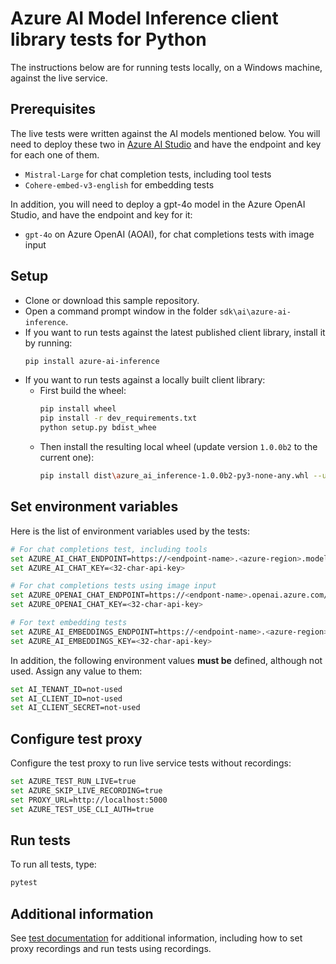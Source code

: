 # Azure AI Model Inference client library tests for Python

The instructions below are for running tests locally, on a Windows machine, against the live service.

## Prerequisites

The live tests were written against the AI models mentioned below. You will need to deploy these two in [Azure AI Studio](https://ai.azure.com/) and have the endpoint and key for each one of them.

- `Mistral-Large` for chat completion tests, including tool tests
- `Cohere-embed-v3-english` for embedding tests
<!-- - `TBD` for image generation tests -->

In addition, you will need to deploy a gpt-4o model in the Azure OpenAI Studio, and have the endpoint and key for it:

- `gpt-4o` on Azure OpenAI (AOAI), for chat completions tests with image input

## Setup

- Clone or download this sample repository.
- Open a command prompt window in the folder `sdk\ai\azure-ai-inference`.
- If you want to run tests against the latest published client library, install it by running:
   ```bash
   pip install azure-ai-inference
   ```
- If you want to run tests against a locally built client library:
    - First build the wheel:
        ```bash
        pip install wheel
        pip install -r dev_requirements.txt
        python setup.py bdist_whee
        ```
    - Then install the resulting local wheel (update version `1.0.0b2` to the current one):
        ```bash
        pip install dist\azure_ai_inference-1.0.0b2-py3-none-any.whl --user --force-reinstall
        ```

## Set environment variables

Here is the list of environment variables used by the tests:

```bash
# For chat completions test, including tools
set AZURE_AI_CHAT_ENDPOINT=https://<endpoint-name>.<azure-region>.models.ai.azure.com
set AZURE_AI_CHAT_KEY=<32-char-api-key>

# For chat completions tests using image input
set AZURE_OPENAI_CHAT_ENDPOINT=https://<endpont-name>.openai.azure.com/openai/deployments/gpt-4o
set AZURE_OPENAI_CHAT_KEY=<32-char-api-key>

# For text embedding tests
set AZURE_AI_EMBEDDINGS_ENDPOINT=https://<endpoint-name>.<azure-region>.models.ai.azure.com
set AZURE_AI_EMBEDDINGS_KEY=<32-char-api-key>
```

In addition, the following environment values **must be** defined, although not used. Assign any value to them:

```bash
set AI_TENANT_ID=not-used
set AI_CLIENT_ID=not-used
set AI_CLIENT_SECRET=not-used
```

## Configure test proxy

Configure the test proxy to run live service tests without recordings:

```bash
set AZURE_TEST_RUN_LIVE=true
set AZURE_SKIP_LIVE_RECORDING=true
set PROXY_URL=http://localhost:5000
set AZURE_TEST_USE_CLI_AUTH=true
```

## Run tests

To run all tests, type:

```bash
pytest
```

## Additional information

See [test documentation](https://github.com/Azure/azure-sdk-for-python/blob/main/doc/dev/tests.md) for additional information, including how to set proxy recordings and run tests using recordings.